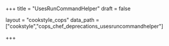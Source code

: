 +++
title = "UsesRunCommandHelper"
draft = false

layout = "cookstyle_cops"
data_path = ["cookstyle","cops_chef_deprecations_usesruncommandhelper"]

+++

<!-- The content of this page is automatically generated from the
cops_chef_deprecations_usesruncommandhelper.yml file in github.com/chef/cookstyle/blob/main/docs-chef-io/data/cookstyle/. -->
